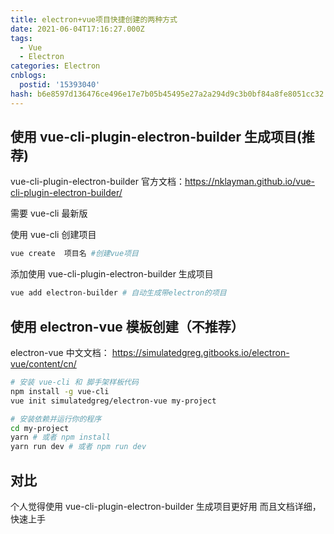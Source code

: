 ```yaml
---
title: electron+vue项目快捷创建的两种方式
date: 2021-06-04T17:16:27.000Z
tags:
  - Vue
  - Electron
categories: Electron
cnblogs:
  postid: '15393040'
hash: b6e8597d136476ce496e17e7b05b45495e27a2a294d9c3b0bf84a8fe8051cc32
---
```


## 使用 vue-cli-plugin-electron-builder 生成项目(推荐)

vue-cli-plugin-electron-builder 官方文档：https://nklayman.github.io/vue-cli-plugin-electron-builder/

需要 vue-cli 最新版

使用 vue-cli 创建项目

```bash
vue create  项目名 #创建vue项目
```

添加使用 vue-cli-plugin-electron-builder 生成项目

```bash
vue add electron-builder # 自动生成带electron的项目
```

## 使用 electron-vue 模板创建（不推荐）

electron-vue 中文文档： https://simulatedgreg.gitbooks.io/electron-vue/content/cn/

```bash
# 安装 vue-cli 和 脚手架样板代码
npm install -g vue-cli
vue init simulatedgreg/electron-vue my-project

# 安装依赖并运行你的程序
cd my-project
yarn # 或者 npm install
yarn run dev # 或者 npm run dev
```

## 对比

个人觉得使用 vue-cli-plugin-electron-builder 生成项目更好用 而且文档详细，快速上手
